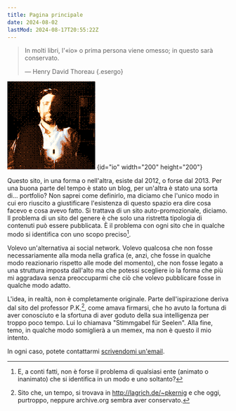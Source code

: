 ```yaml
---
title: Pagina principale
date: 2024-08-02
lastMod: 2024-08-17T20:55:22Z
---
```

> In molti libri, l'«io» o prima persona viene omesso; in questo sarà conservato.
>
> — Henry David Thoreau
{.esergo}

![Una foto dell'autore](/img/home/io.png)
{id="io" width="200" height="200"}

Questo sito, in una forma o nell'altra, esiste dal 2012, o forse dal 2013.  Per una buona parte del tempo è stato un blog, per un'altra è stato una sorta di... portfolio?  Non saprei come definirlo, ma diciamo che l'unico modo in cui ero riuscito a giustificare l'esistenza di questo spazio era dire cosa facevo e cosa avevo fatto.  Si trattava di un sito auto-promozionale, diciamo.  Il problema di un sito del genere è che solo una ristretta tipologia di contenuti può essere pubblicata.  È il problema con ogni sito che in qualche modo si identifica con uno scopo preciso[^1].

Volevo un'alternativa ai social network.  Volevo qualcosa che non fosse necessariamente alla moda nella grafica (e, anzi, che fosse in qualche modo reazionario rispetto alle mode del momento), che non fosse legato a una struttura imposta dall'alto ma che potessi scegliere io la forma che più mi aggradava senza preoccuparmi che ciò che volevo pubblicare fosse in qualche modo adatto.

L'idea, in realtà, non è completamente originale.  Parte dell'ispirazione deriva dal sito del professor P.K.[^2], come amava firmarsi, che ho avuto la fortuna di aver conosciuto e la sfortuna di aver goduto della sua intelligenza per troppo poco tempo. Lui lo chiamava "Stimmgabel für Seelen".  Alla fine, temo, in qualche modo somiglierà a un memex, ma non è questo il mio intento.

In ogni caso, potete contattarmi <a href="mailto:&#106;&#097;&#099;&#111;&#112;&#111;&#064;&#106;&#097;&#099;&#111;&#112;&#111;&#100;&#111;&#110;&#097;&#116;&#105;&#046;&#105;&#116;">scrivendomi un'email</a>.

[^1]: E, a conti fatti, non è forse il problema di qualsiasi ente (animato o inanimato) che si identifica in un modo e uno soltanto?

[^2]: Sito che, un tempo, si trovava in <http://lagrich.de/~pkernig> e che oggi, purtroppo, neppure archive.org sembra aver conservato.
